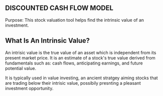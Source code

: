 DISCOUNTED CASH FLOW MODEL 									
--------------------------------------------------------------------------------------------------------------
Purpose: This stock valuation tool helps find the intrinsic value of an investment. 

What Is An Intrinsic Value? 
----------------------------
An intrisic value is the true value of an asset which is independent from its present market price. It is an estimate of a stock's true value derived from fundamentals such as: cash flows, anticipating earnings, and future potential value.

It is typically used in value investing, an ancient stratgey aiming stocks that are trading below their intrisic value, possibily presnting a pleasant investment opportunity. 



